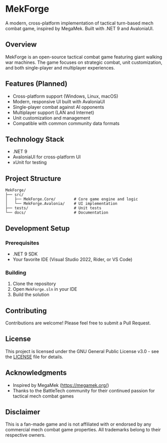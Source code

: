 # MekForge

A modern, cross-platform implementation of tactical turn-based mech combat game, inspired by MegaMek. Built with .NET 9 and AvaloniaUI.

## Overview

MekForge is an open-source tactical combat game featuring giant walking war machines. The game focuses on strategic combat, unit customization, and both single-player and multiplayer experiences.

## Features (Planned)

- Cross-platform support (Windows, Linux, macOS)
- Modern, responsive UI built with AvaloniaUI
- Single-player combat against AI opponents
- Multiplayer support (LAN and Internet)
- Unit customization and management
- Compatible with common community data formats

## Technology Stack

- .NET 9
- AvaloniaUI for cross-platform UI
- xUnit for testing

## Project Structure

```
MekForge/
├── src/
│   ├── MekForge.Core/        # Core game engine and logic
│   └── MekForge.Avalonia/    # UI implementation
├── tests/                    # Unit tests
└── docs/                     # Documentation
```

## Development Setup

### Prerequisites

- .NET 9 SDK
- Your favorite IDE (Visual Studio 2022, Rider, or VS Code)

### Building

1. Clone the repository
2. Open `MekForge.sln` in your IDE
3. Build the solution

## Contributing

Contributions are welcome! Please feel free to submit a Pull Request.

## License

This project is licensed under the GNU General Public License v3.0 - see the [LICENSE](LICENSE) file for details.

## Acknowledgments

- Inspired by MegaMek (https://megamek.org/)
- Thanks to the BattleTech community for their continued passion for tactical mech combat games

## Disclaimer

This is a fan-made game and is not affiliated with or endorsed by any commercial mech combat game properties. All trademarks belong to their respective owners.

